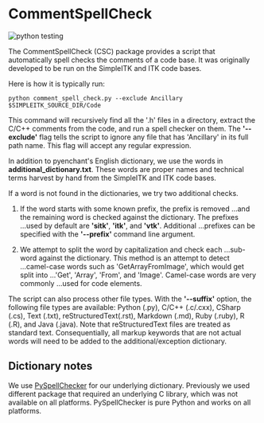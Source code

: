 # CommentSpellCheck

![python testing](https://github.com/SimpleITK/CommentSpellCheck/actions/workflows/python-app.yml/badge.svg)


The CommentSpellCheck (CSC) package provides a script that automatically
spell checks the comments of a code base.  It was originally developed to
be run on the SimpleITK and ITK code bases.

Here is how it is typically run:

    python comment_spell_check.py --exclude Ancillary $SIMPLEITK_SOURCE_DIR/Code

This command will recursively find all the '.h' files in a directory,
extract the C/C++ comments from the code, and run a spell checker on them.
The **'--exclude'** flag tells the script to ignore any file that has
'Ancillary' in its full path name.  This flag will accept any
regular expression.

In addition to pyenchant's English dictionary, we use the words in
**additional_dictionary.txt**.  These words are proper names and
technical terms harvest by hand from the SimpleITK and ITK code bases.

If a word is not found in the dictionaries, we try two additional checks.

1. If the word starts with some known prefix, the prefix is removed
...and the remaining word is checked against the dictionary.  The prefixes
...used by default are **'sitk'**, **'itk'**, and **'vtk'**.  Additional
...prefixes can be specified with the **'--prefix'** command line argument.

2. We attempt to split the word by capitalization and check each
...sub-word against the dictionary.  This method is an attempt to detect
...camel-case words such as 'GetArrayFromImage', which would get split into
...'Get', 'Array', 'From', and 'Image'.  Camel-case words are very commonly
...used for code elements.

The script can also process other file types.  With the **'--suffix'**
option, the following file types are available: Python (.py), C/C++
(.c/.cxx), CSharp (.cs), Text (.txt), reStructuredText(.rst), Markdown (.md),
Ruby (.ruby), R (.R), and Java (.java).  Note that reStructuredText files are
treated as standard text.  Consequentially, all markup keywords that are not
actual words will need to be added to the additional/exception dictionary.

## Dictionary notes

We use [PySpellChecker](https://github.com/barrust/pyspellchecker) for our
underlying dictionary.  Previously we used different package that required an
underlying C library, which was not available on all platforms.
PySpellChecker is pure Python and works on all platforms.

